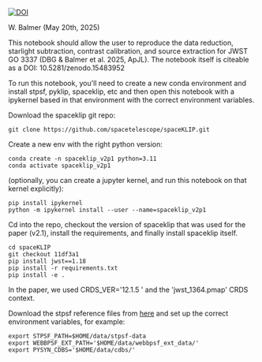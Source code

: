 [![DOI](https://zenodo.org/badge/987335798.svg)](https://doi.org/10.5281/zenodo.15483952)

W. Balmer (May 20th, 2025)

This notebook should allow the user to reproduce the data reduction, starlight subtraction, contrast calibration, and source extraction for JWST GO 3337 (DBG & Balmer et al. 2025, ApJL). The notebook itself is citeable as a DOI: 10.5281/zenodo.15483952

To run this notebook, you'll need to create a new conda environment and install stpsf, pyklip, spaceklip, etc and then open this notebook with a ipykernel based in that environment with the correct environment variables.

Download the spaceklip git repo:
```
git clone https://github.com/spacetelescope/spaceKLIP.git
```
Create a new env with the right python version:
```
conda create -n spaceklip_v2p1 python=3.11
conda activate spaceklip_v2p1
```

(optionally, you can create a jupyter kernel, and run this notebook on that kernel explicitly):

```
pip install ipykernel
python -m ipykernel install --user --name=spaceklip_v2p1
```

Cd into the repo, checkout the version of spaceklip that was used for the paper (v2.1), install the requirements, and finally install spaceklip itself.
```
cd spaceKLIP
git checkout 11df3a1
pip install jwst==1.18
pip install -r requirements.txt
pip install -e .
```

In the paper, we used CRDS_VER='12.1.5  ' and the 'jwst_1364.pmap' CRDS context.

Download the stpsf reference files from [here](https://stpsf.readthedocs.io/en/latest/installation.html) and set up the correct environment variables, for example:
```
export STPSF_PATH=$HOME/data/stpsf-data
export WEBBPSF_EXT_PATH='$HOME/data/webbpsf_ext_data/'
export PYSYN_CDBS='$HOME/data/cdbs/'
```
